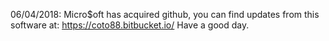 06/04/2018:
Micro$oft has acquired github, you can find updates from this software at: https://coto88.bitbucket.io/
Have a good day.